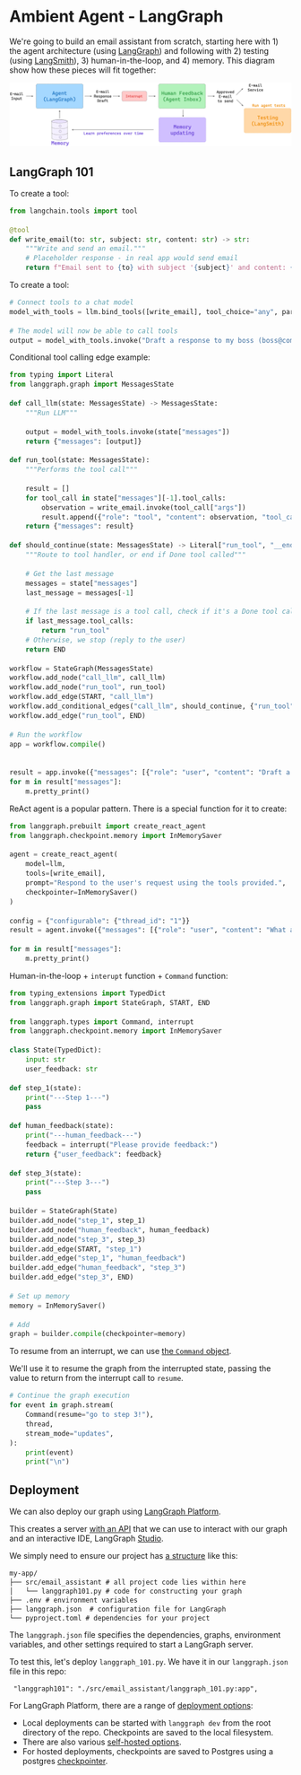# Ambient Agent - LangGraph

We're going to build an email assistant from scratch, starting here with 1) the agent architecture (using [LangGraph](https://langchain-ai.github.io/langgraph/)) and following with 2) testing (using [LangSmith](https://docs.smith.langchain.com/)), 3) human-in-the-loop, and 4) memory. This diagram show how these pieces will fit together:

![overview](notebooks/img/overview.png)

## LangGraph 101

To create a tool:
```python
from langchain.tools import tool

@tool
def write_email(to: str, subject: str, content: str) -> str:
    """Write and send an email."""
    # Placeholder response - in real app would send email
    return f"Email sent to {to} with subject '{subject}' and content: {content}"
```

To create a tool: 
```python
# Connect tools to a chat model
model_with_tools = llm.bind_tools([write_email], tool_choice="any", parallel_tool_calls=False)

# The model will now be able to call tools
output = model_with_tools.invoke("Draft a response to my boss (boss@company.ai) about tomorrow's meeting")
```

Conditional tool calling edge example:
```python
from typing import Literal
from langgraph.graph import MessagesState

def call_llm(state: MessagesState) -> MessagesState:
    """Run LLM"""

    output = model_with_tools.invoke(state["messages"])
    return {"messages": [output]}

def run_tool(state: MessagesState):
    """Performs the tool call"""

    result = []
    for tool_call in state["messages"][-1].tool_calls:
        observation = write_email.invoke(tool_call["args"])
        result.append({"role": "tool", "content": observation, "tool_call_id": tool_call["id"]})
    return {"messages": result}

def should_continue(state: MessagesState) -> Literal["run_tool", "__end__"]:
    """Route to tool handler, or end if Done tool called"""
    
    # Get the last message
    messages = state["messages"]
    last_message = messages[-1]
    
    # If the last message is a tool call, check if it's a Done tool call
    if last_message.tool_calls:
        return "run_tool"
    # Otherwise, we stop (reply to the user)
    return END

workflow = StateGraph(MessagesState)
workflow.add_node("call_llm", call_llm)
workflow.add_node("run_tool", run_tool)
workflow.add_edge(START, "call_llm")
workflow.add_conditional_edges("call_llm", should_continue, {"run_tool": "run_tool", END: END})
workflow.add_edge("run_tool", END)

# Run the workflow
app = workflow.compile()


result = app.invoke({"messages": [{"role": "user", "content": "Draft a response to my boss (boss@company.ai) confirming that I want to attend Interrupt!"}]})
for m in result["messages"]:
    m.pretty_print()
```

ReAct agent is a popular pattern. There is a special function for it to create:
```python
from langgraph.prebuilt import create_react_agent
from langgraph.checkpoint.memory import InMemorySaver

agent = create_react_agent(
    model=llm,
    tools=[write_email],
    prompt="Respond to the user's request using the tools provided.",
    checkpointer=InMemorySaver()
)

config = {"configurable": {"thread_id": "1"}}
result = agent.invoke({"messages": [{"role": "user", "content": "What are some good practices for writing emails?"}]}, config)

for m in result["messages"]:
    m.pretty_print()
```

Human-in-the-loop + `interupt` function + `Command` function:
```python
from typing_extensions import TypedDict
from langgraph.graph import StateGraph, START, END

from langgraph.types import Command, interrupt
from langgraph.checkpoint.memory import InMemorySaver

class State(TypedDict):
    input: str
    user_feedback: str

def step_1(state):
    print("---Step 1---")
    pass

def human_feedback(state):
    print("---human_feedback---")
    feedback = interrupt("Please provide feedback:")
    return {"user_feedback": feedback}

def step_3(state):
    print("---Step 3---")
    pass

builder = StateGraph(State)
builder.add_node("step_1", step_1)
builder.add_node("human_feedback", human_feedback)
builder.add_node("step_3", step_3)
builder.add_edge(START, "step_1")
builder.add_edge("step_1", "human_feedback")
builder.add_edge("human_feedback", "step_3")
builder.add_edge("step_3", END)

# Set up memory
memory = InMemorySaver()

# Add
graph = builder.compile(checkpointer=memory)
```

To resume from an interrupt, we can use [the `Command` object](https://langchain-ai.github.io/langgraph/how-tos/command/). 

We'll use it to resume the graph from the interrupted state, passing the value to return from the interrupt call to `resume`.

```python
# Continue the graph execution
for event in graph.stream(
    Command(resume="go to step 3!"),
    thread,
    stream_mode="updates",
):
    print(event)
    print("\n")
```

## Deployment
We can also deploy our graph using [LangGraph Platform](https://langchain-ai.github.io/langgraph/concepts/langgraph_platform/). 

This creates a server [with an API](https://langchain-ai.github.io/langgraph/cloud/reference/api/api_ref.html) that we can use to interact with our graph and an interactive IDE, LangGraph [Studio](https://langchain-ai.github.io/langgraph/concepts/langgraph_studio/).

We simply need to ensure our project has [a structure](https://langchain-ai.github.io/langgraph/concepts/application_structure/) like this:

```
my-app/
├── src/email_assistant # all project code lies within here
│   └── langgraph101.py # code for constructing your graph
├── .env # environment variables
├── langgraph.json  # configuration file for LangGraph
└── pyproject.toml # dependencies for your project
```

The `langgraph.json` file specifies the dependencies, graphs, environment variables, and other settings required to start a LangGraph server.

To test this, let's deploy `langgraph_101.py`. We have it in our `langgraph.json` file in this repo:

```
 "langgraph101": "./src/email_assistant/langgraph_101.py:app",
```

For LangGraph Platform, there are a range of [deployment options](https://langchain-ai.github.io/langgraph/tutorials/deployment/): 
 
* Local deployments can be started with `langgraph dev` from the root directory of the repo. Checkpoints are saved to the local filesystem.
* There are also various [self-hosted options](https://langchain-ai.github.io/langgraph/tutorials/deployment/#other-deployment-options). 
* For hosted deployments, checkpoints are saved to Postgres using a postgres [checkpointer](https://langchain-ai.github.io/langgraph/concepts/persistence/#checkpointer-libraries). 

